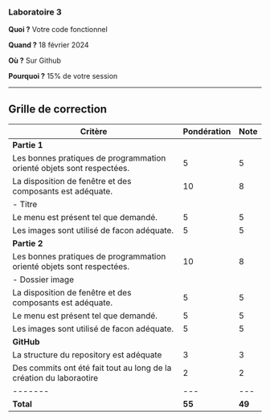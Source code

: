 ### Laboratoire 3

**Quoi ?** Votre code fonctionnel

**Quand ?** 18 février 2024

**Où ?** Sur Github

**Pourquoi ?** 15% de votre session

---
## Grille de correction

| Critère                                                               | Pondération | Note   |
|-----------------------------------------------------------------------|-------------|--------|
| **Partie 1**                                                          |
| Les bonnes pratiques de programmation orienté objets sont respectées. | 5           | 5      |
| La disposition de fenêtre et des composants est adéquate.             | 10          | 8      |
| - Titre                                                               |             |        |
| Le menu est présent tel que demandé.                                  | 5           | 5      |
| Les images sont utilisé de facon adéquate.                            | 5           | 5      |
| **Partie 2**                                                          |
| Les bonnes pratiques de programmation orienté objets sont respectées. | 10          | 8      |
| - Dossier image                                                       |             |        |
| La disposition de fenêtre et des composants est adéquate.             | 5           | 5      |
| Le menu est présent tel que demandé.                                  | 5           | 5      |
| Les images sont utilisé de facon adéquate.                            | 5           | 5      |
| **GitHub**                                                            |
| La structure du repository est adéquate                               | 3           | 3      |
| Des commits ont été fait tout au long de la création du laboraotire   | 2           | 2      |
| -------                                                               | ---         | ---    |
| **Total**                                                             | **55**      | **49** |
